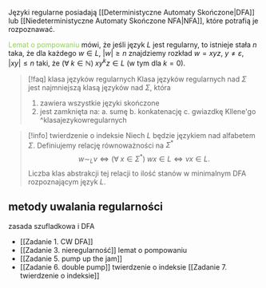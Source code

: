 Języki regularne posiadają [[Deterministyczne Automaty Skończone|DFA]] lub [[Niedeterministyczne Automaty Skończone NFA|NFA]], które potrafią je rozpoznawać.

<span style="color:rgb(146, 208, 80)">Lemat o pompowaniu</span> mówi, że jeśli język $L$ jest regularny, to istnieje stała $n$ taka, że dla każdego $w\in L$, $|w|\geq n$  znajdziemy rozkład $w=xyz$, $y\neq\varepsilon$, $|xy|\leq n$ taki, że $(\forall\;k\in \mathbb{N})\;xy^kz\in L$ (w tym dla $k=0$).

> [!faq] klasa języków regularnych
> Klasa języków regularnych nad $\Sigma$ jest najmniejszą klasą języków nad $\Sigma$, która
> 1. zawiera wszystkie języki skończone
> 2. jest zamknięta na:
> 	a.  sumę
> 	b. konkatenację
> 	c. gwiazdkę Kllene'go
> ^klasajezykowregularnych

> [!info] twierdzenie o indeksie
> Niech $L$ będzie językiem nad alfabetem $\Sigma$. Definiujemy relację równoważności na $\Sigma^*$
> $$w\sim_L v\iff (\forall\;x\in \Sigma^*)\;wx\in L\iff vx\in L.$$
> Liczba klas abstrakcji tej relacji to ilość stanów w minimalnym DFA rozpoznającym język $L$. 


## metody uwalania regularności

zasada szufladkowa i DFA 
- [[Zadanie 1. CW DFA]]
- [[Zadanie 3. nieregularność]]
lemat o pompowaniu
- [[Zadanie 5. pump up the jam]]
- [[Zadanie 6. double pump]]
twierdzenie o indeksie [[Zadanie 7. twierdzenie o indeksie]]